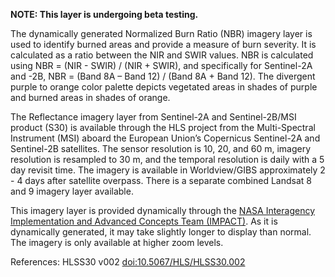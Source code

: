 **NOTE: This layer is undergoing beta testing.**

The dynamically generated Normalized Burn Ratio (NBR) imagery layer is used to identify burned areas and provide a measure of burn severity. It is calculated as a ratio between the NIR and SWIR values. NBR is calculated using NBR = (NIR - SWIR) / (NIR + SWIR), and specifically for Sentinel-2A and -2B, NBR = (Band 8A – Band 12) / (Band 8A + Band 12). The divergent purple to orange color palette depicts vegetated areas in shades of purple and burned areas in shades of orange.

The Reflectance imagery layer from Sentinel-2A and Sentinel-2B/MSI product (S30) is available through the HLS project from the Multi-Spectral Instrument (MSI) aboard the European Union’s Copernicus Sentinel-2A and Sentinel-2B satellites. The sensor resolution is 10, 20, and 60 m, imagery resolution is resampled to 30 m, and the temporal resolution is daily with a 5 day revisit time. The imagery is available in Worldview/GIBS approximately 2 - 4 days after satellite overpass. There is a separate combined Landsat 8 and 9 imagery layer available.

This imagery layer is provided dynamically through the [NASA Interagency Implementation and Advanced Concepts Team (IMPACT)](https://earthdata.nasa.gov/esds/impact). As it is dynamically generated, it may take slightly longer to display than normal. The imagery is only available at higher zoom levels.

References: HLSS30 v002 [doi:10.5067/HLS/HLSS30.002](https://doi.org/10.5067/HLS/HLSS30.002)
